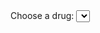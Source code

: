 <html>
    <head>
        <meta charset="UTF-8">
        <title>Temperature Data Bar Graph</title>
        <script type="text/javascript" src="https://cdnjs.cloudflare.com/ajax/libs/Chart.js/2.8.0/Chart.min.js"></script>
        <script type="text/javascript" src="https://cdnjs.cloudflare.com/ajax/libs/d3/5.7.0/d3.min.js"></script>
    </head>
    <body>
	<form>
  		<label for="cars">Choose a drug:</label>
  		<select name="cars" id="cars" onchange="updateChart()">
			<optionvalue="Agomelatine_25mg_tablets">Agomelatine_25mg_tablets</option>
			<optionvalue="Agomelatine_Tab_25mg">Agomelatine_Tab_25mg</option>
			<optionvalue="Aripiprazole_1mg_ml_oral_solution">Aripiprazole_1mg_ml_oral_solution</option>
			<optionvalue="Aripiprazole_Oral_Soln_5mg_5ml">Aripiprazole_Oral_Soln_5mg_5ml</option>
			<optionvalue="Atomoxetine_25mg_capsules">Atomoxetine_25mg_capsules</option>
			<optionvalue="Atomoxetine_40mg_capsules">Atomoxetine_40mg_capsules</option>
			<optionvalue="Atomoxetine_HCl_Cap_25mg">Atomoxetine_HCl_Cap_25mg</option>
			<optionvalue="Atomoxetine_HCl_Cap_40mg">Atomoxetine_HCl_Cap_40mg</option>
			<optionvalue="Circadin_2mg_modified-release_tablets">Circadin_2mg_modified-release_tablets</option>
			<optionvalue="Circadin_Tab_2mg_M_R">Circadin_Tab_2mg_M_R</option>
			<optionvalue="Clonazepam_500microgram_tablets">Clonazepam_500microgram_tablets</option>
			<optionvalue="Clonazepam_Tab_500mcg">Clonazepam_Tab_500mcg</option>
			<optionvalue="Clonidine_25microgram_tablets">Clonidine_25microgram_tablets</option>
			<optionvalue="Clonidine_HCl_Tab_25mcg">Clonidine_HCl_Tab_25mcg</option>
			<optionvalue="Concerta_XL_18mg_tablets">Concerta_XL_18mg_tablets</option>
			<optionvalue="Concerta_XL_27mg_tablets">Concerta_XL_27mg_tablets</option>
			<optionvalue="Concerta_XL_36mg_tablets">Concerta_XL_36mg_tablets</option>
			<optionvalue="Concerta_XL_Tab_18mg">Concerta_XL_Tab_18mg</option>
			<optionvalue="Concerta_XL_Tab_27mg">Concerta_XL_Tab_27mg</option>
			<optionvalue="Concerta_XL_Tab_36mg">Concerta_XL_Tab_36mg</option>
			<optionvalue="Duloxetine_60mg_gastro-resistant_capsules">Duloxetine_60mg_gastro-resistant_capsules</option>
			<optionvalue="Duloxetine_HCl_Cap_G_R_60mg">Duloxetine_HCl_Cap_G_R_60mg</option>
			<optionvalue="Equasym_XL_10mg_capsules">Equasym_XL_10mg_capsules</option>
			<optionvalue="Equasym_XL_20mg_capsules">Equasym_XL_20mg_capsules</option>
			<optionvalue="Equasym_XL_30mg_capsules">Equasym_XL_30mg_capsules</option>
			<optionvalue="Equasym_XL_Cap_10mg">Equasym_XL_Cap_10mg</option>
			<optionvalue="Equasym_XL_Cap_20mg">Equasym_XL_Cap_20mg</option>
			<optionvalue="Equasym_XL_Cap_30mg">Equasym_XL_Cap_30mg</option>
			<optionvalue="Fluoxetine_20mg_5ml_oral_solution">Fluoxetine_20mg_5ml_oral_solution</option>
			<optionvalue="Fluoxetine_60mg_capsules">Fluoxetine_60mg_capsules</option>
			<optionvalue="Fluoxetine_HCl_Cap_60mg">Fluoxetine_HCl_Cap_60mg</option>
			<optionvalue="Fluoxetine_HCl_Oral_Soln_20mg_5ml">Fluoxetine_HCl_Oral_Soln_20mg_5ml</option>
			<optionvalue="Lorazepam_1mg_tablets">Lorazepam_1mg_tablets</option>
			<optionvalue="Lorazepam_Tab_1mg">Lorazepam_Tab_1mg</option>
			<optionvalue="Medikinet_XL_10mg_capsules">Medikinet_XL_10mg_capsules</option>
			<optionvalue="Medikinet_XL_20mg_capsules">Medikinet_XL_20mg_capsules</option>
			<optionvalue="Medikinet_XL_Cap_10mg">Medikinet_XL_Cap_10mg</option>
			<optionvalue="Medikinet_XL_Cap_20mg">Medikinet_XL_Cap_20mg</option>
			<optionvalue="Melatonin_2mg_modified-release_tablets">Melatonin_2mg_modified-release_tablets</option>
			<optionvalue="Melatonin_Tab_2mg_M_R">Melatonin_Tab_2mg_M_R</option>
			<optionvalue="Methylphenidate_10mg_tablets">Methylphenidate_10mg_tablets</option>
			<optionvalue="Methylphenidate_5mg_tablets">Methylphenidate_5mg_tablets</option>
			<optionvalue="Methylphenidate_HCl_Tab_10mg">Methylphenidate_HCl_Tab_10mg</option>
			<optionvalue="Methylphenidate_HCl_Tab_5mg">Methylphenidate_HCl_Tab_5mg</option>
			<optionvalue="Mirtazapine_15mg_tablets">Mirtazapine_15mg_tablets</option>
			<optionvalue="Mirtazapine_30mg_tablets">Mirtazapine_30mg_tablets</option>
			<optionvalue="Mirtazapine_45mg_tablets">Mirtazapine_45mg_tablets</option>
			<optionvalue="Mirtazapine_Tab_15mg">Mirtazapine_Tab_15mg</option>
			<optionvalue="Mirtazapine_Tab_30mg">Mirtazapine_Tab_30mg</option>
			<optionvalue="Mirtazapine_Tab_45mg">Mirtazapine_Tab_45mg</option>
			<optionvalue="NA">NA</option>
			<optionvalue="Olanzapine_10mg_tablets">Olanzapine_10mg_tablets</option>
			<optionvalue="Olanzapine_15mg_tablets">Olanzapine_15mg_tablets</option>
			<optionvalue="Olanzapine_7.5mg_tablets">Olanzapine_7.5mg_tablets</option>
			<optionvalue="Olanzapine_Tab_10mg">Olanzapine_Tab_10mg</option>
			<optionvalue="Olanzapine_Tab_15mg">Olanzapine_Tab_15mg</option>
			<optionvalue="Olanzapine_Tab_7.5mg">Olanzapine_Tab_7.5mg</option>
			<optionvalue="Procyclidine_5mg_tablets">Procyclidine_5mg_tablets</option>
			<optionvalue="Procyclidine_HCl_Tab_5mg">Procyclidine_HCl_Tab_5mg</option>
			<optionvalue="Promethazine_HCl_Tab_25mg">Promethazine_HCl_Tab_25mg</option>
			<optionvalue="Promethazine_hydrochloride_25mg_tablets">Promethazine_hydrochloride_25mg_tablets</option>
			<optionvalue="Quetiapine_100mg_tablets">Quetiapine_100mg_tablets</option>
			<optionvalue="Quetiapine_150mg_tablets">Quetiapine_150mg_tablets</option>
			<optionvalue="Quetiapine_200mg_tablets">Quetiapine_200mg_tablets</option>
			<optionvalue="Quetiapine_300mg_tablets">Quetiapine_300mg_tablets</option>
			<optionvalue="Quetiapine_Tab_100mg">Quetiapine_Tab_100mg</option>
			<optionvalue="Quetiapine_Tab_150mg">Quetiapine_Tab_150mg</option>
			<optionvalue="Quetiapine_Tab_200mg">Quetiapine_Tab_200mg</option>
			<optionvalue="Quetiapine_Tab_300mg">Quetiapine_Tab_300mg</option>
			<optionvalue="Risperidone_1mg_tablets">Risperidone_1mg_tablets</option>
			<optionvalue="Risperidone_2mg_tablets">Risperidone_2mg_tablets</option>
			<optionvalue="Risperidone_3mg_tablets">Risperidone_3mg_tablets</option>
			<optionvalue="Risperidone_500microgram_tablets">Risperidone_500microgram_tablets</option>
			<optionvalue="Risperidone_Tab_1mg">Risperidone_Tab_1mg</option>
			<optionvalue="Risperidone_Tab_2mg">Risperidone_Tab_2mg</option>
			<optionvalue="Risperidone_Tab_3mg">Risperidone_Tab_3mg</option>
			<optionvalue="Risperidone_Tab_500mcg">Risperidone_Tab_500mcg</option>
			<optionvalue="Sertraline_100mg_tablets">Sertraline_100mg_tablets</option>
			<optionvalue="Sertraline_50mg_tablets">Sertraline_50mg_tablets</option>
			<optionvalue="Sertraline_HCl_Tab_100mg">Sertraline_HCl_Tab_100mg</option>
			<optionvalue="Sertraline_HCl_Tab_50mg">Sertraline_HCl_Tab_50mg</option>
			<optionvalue="Venlafaxine_150mg_modified-release_tablets">Venlafaxine_150mg_modified-release_tablets</option>
			<optionvalue="Venlafaxine_225mg_modified-release_tablets">Venlafaxine_225mg_modified-release_tablets</option>
			<optionvalue="Venlafaxine_75mg_modified-release_tablets">Venlafaxine_75mg_modified-release_tablets</option>
			<optionvalue="Venlafaxine_HCl_Tab_37.5mg">Venlafaxine_HCl_Tab_37.5mg</option>
			<optionvalue="Venlafaxine_HCl_Tab_75mg">Venlafaxine_HCl_Tab_75mg</option>
			<optionvalue="Venlafaxine_Tab_150mg_M_R">Venlafaxine_Tab_150mg_M_R</option>
			<optionvalue="Venlafaxine_Tab_225mg_M_R">Venlafaxine_Tab_225mg_M_R</option>
			<optionvalue="Venlafaxine_Tab_37.5mg">Venlafaxine_Tab_37.5mg</option>
			<optionvalue="Venlafaxine_Tab_75mg">Venlafaxine_Tab_75mg</option>
			<optionvalue="Venlafaxine_Tab_75mg_M_R">Venlafaxine_Tab_75mg_M_R</option>
  		</select>
  		<br><br>
	</form>
        <canvas id="chart"></canvas>
        <script>
		var chart;
		var tmp = document.getElementById('cars').value;
		var file = 'docs/database/individual_drugs_6monthly/'.concat(tmp,'.csv');			
		d3.csv(file).then(makeChart);				
		function makeChart(days) {
				var test = document.getElementById('cars').value;
			        var title = test;
				// var title = 'Predictions of prescriptions at OUH';
				var dayLabel = days.map(function(d){return d.time});
				var dayTemp = days.map(function(d) {return d.Y});
				var dayPred = days.map(function(d) {return d.Ybar});
				// Set Min for better visiable range
				var minX = d3.min(dayTemp);
				minX -= 10;
					
				chart = new Chart('chart', {
			    		type: 'bar',
					    data: {
						labels: dayLabel,
						datasets: [
						    {
							label: 'Actual',
							data: dayTemp,
							backgroundColor: '#A0EFFD',
							},
							{
								label: 'Predicted',
								data: dayPred,
								backgroundColor: '#DAA0FD',
							}
						]
						},
					options: {
						title: {
				    		display: true,
						    text: title,
					},
					legend: {
						    display: true
					},
					scales: {
					    yAxes: [
						{
						    display: true,
          					    scaleLabel: {
           						 display: true,
           						 labelString: 'Total quantity prescribed'
         					 },
					}
				    ]
					    xAxes: [
						{
						    display: true,
          					    scaleLabel: {
           						 display: true,
           						 labelString: 'Period'
         					 },
						    ticks: {
							suggestedMin: minX,
					    }
					}
				    ]
				}	
			    }
			});
		
		    };
		function updateChart()
		{
			var tmp = document.getElementById('cars').value;
			var file = 'docs/database/individual_drugs/'.concat(tmp,'.csv');
			// var chart = document.getElementById('chart');	
			// chart.data.datasets.pop();
			// chart.update();
			chart.destroy();
			d3.csv(file).then(makeChart);			
		};		
        </script>
    </body>
</html>
